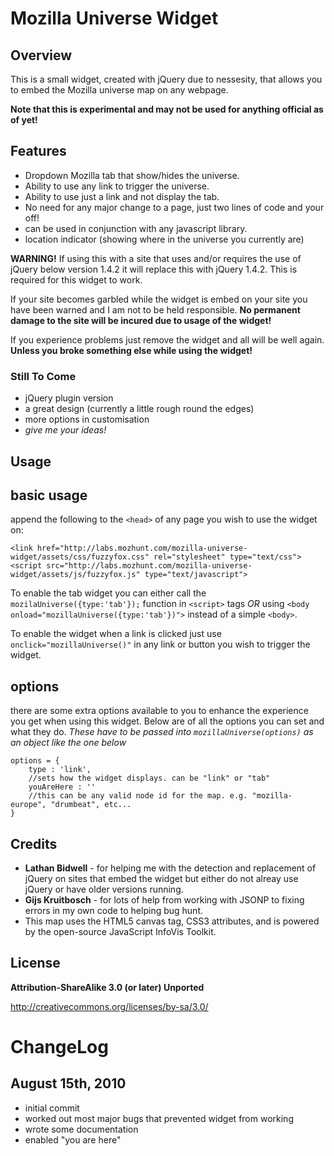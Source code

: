 Mozilla Universe Widget
=======================
Overview
--------
This is a small widget, created with jQuery due to
nessesity, that allows you to embed the Mozilla
universe map on any webpage.

**Note that this is experimental and may not be used
for anything official as of yet!**

Features
--------
* Dropdown Mozilla tab that show/hides the universe.
* Ability to use any link to trigger the universe.
* Ability to use just a link and not display the tab.
* No need for any major change to a page, just two lines
of code and your off!
* can be used in conjunction with any javascript library.
* location indicator (showing where in the universe you currently are)

**WARNING!** If using this with a site that uses and/or requires
the use of jQuery below version 1.4.2 it will replace this with
jQuery 1.4.2. This is required for this widget to work.

If your site becomes garbled while the widget is embed on your site
you have been warned and I am not to be held responsible. **No permanent
damage to the site will be incured due to usage of the widget!**

If you experience problems just remove the widget and all will be
well again. **Unless you broke something else while using the widget!**

### Still To Come
* jQuery plugin version
* a great design (currently a little rough round the edges)
* more options in customisation
* *give me your ideas!*

Usage
-----
## basic usage
append the following to the `<head>` of any page you wish
to use the widget on:

	<link href="http://labs.mozhunt.com/mozilla-universe-widget/assets/css/fuzzyfox.css" rel="stylesheet" type="text/css">
	<script src="http://labs.mozhunt.com/mozilla-universe-widget/assets/js/fuzzyfox.js" type="text/javascript">
	
To enable the tab widget you can either call the `mozilaUniverse({type:'tab'});`
function in `<script>` tags *OR* using `<body onload="mozillaUniverse({type:'tab'})">`
instead of a simple `<body>`.

To enable the widget when a link is clicked just use `onclick="mozillaUniverse()"`
in any link or button you wish to trigger the widget.
## options
there are some extra options available to you to enhance the experience
you get when using this widget. Below are of all the options you
can set and what they do. *These have to be passed into `mozillaUniverse(options)`
as an object like the one below*

	options = {
		type : 'link',
		//sets how the widget displays. can be "link" or "tab"
		youAreHere : ''
		//this can be any valid node id for the map. e.g. "mozilla-europe", "drumbeat", etc...
	}

Credits
-------
* **Lathan Bidwell** - for helping me with the detection
and replacement of jQuery on sites that embed the
widget but either do not alreay use jQuery or have
older versions running.
* **Gijs Kruitbosch** - for lots of help from working with JSONP to
fixing errors in my own code to helping bug hunt.
* This map uses the HTML5 canvas tag, CSS3 attributes,
and is powered by the open-source JavaScript InfoVis
Toolkit.

License
-------
**Attribution-ShareAlike 3.0 (or later) Unported**

http://creativecommons.org/licenses/by-sa/3.0/

ChangeLog
=========
August 15th, 2010
-----------------
* initial commit
* worked out most major bugs that prevented widget
from working
* wrote some documentation
* enabled "you are here"